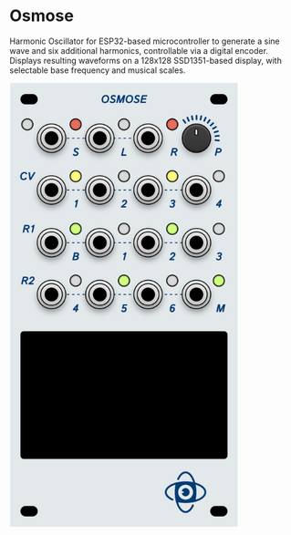 # Osmose
Harmonic Oscillator for ESP32-based microcontroller to generate a sine wave and six additional harmonics, controllable via a digital encoder. Displays resulting waveforms on a 128x128 SSD1351-based display, with selectable base frequency and musical scales.

<img src="./images/module.png" alt="Osmose module render" width="400px" height="auto">